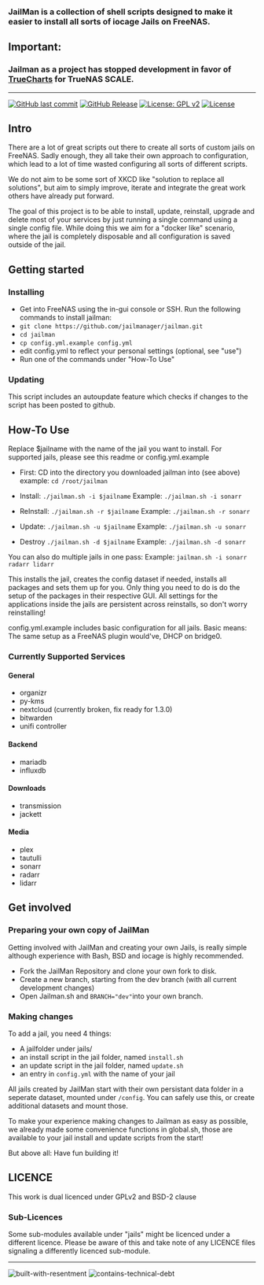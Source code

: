 ### JailMan is a collection of shell scripts designed to make it easier to install all sorts of iocage Jails on FreeNAS.

## Important:

### Jailman as a project has stopped development in favor of [TrueCharts](https://github.com/truecharts/truecharts) for TrueNAS SCALE.

---

[![GitHub last commit](https://img.shields.io/github/last-commit/jailmanager/jailman/dev.svg)](https://github.com/jailmanager/jailman/commits/dev) [![GitHub Release](https://img.shields.io/github/release/jailmanager/jailman.svg)](https://github.com/jailmanager/jailman/releases/latest) [![License: GPL v2](https://img.shields.io/badge/License-GPL%20v2-blue.svg)](https://github.com/jailmanager/jailman/blob/master/docs/LICENSE.GPLV2) [![License](https://img.shields.io/badge/License-BSD%202--Clause-orange.svg)](https://github.com/jailmanager/jailman/blob/master/docs/LICENSE.BSD2)

## Intro

There are a lot of great scripts out there to create all sorts of custom jails on FreeNAS. Sadly enough, they all take their own approach to configuration, which lead to a lot of time wasted configuring all sorts of different scripts.

We do not aim to be some sort of XKCD like "solution to replace all solutions", but aim to simply improve, iterate and integrate the great work others have already put forward.

The goal of this project is to be able to install, update, reinstall, upgrade and delete most of your services by just running a single command using a single config file. While doing this we aim for a "docker like" scenario, where the jail is completely disposable and all configuration is saved outside of the jail.

## Getting started

### Installing

- Get into FreeNAS using the in-gui console or SSH.
  Run the following commands to install jailman:
- `git clone https://github.com/jailmanager/jailman.git`
- `cd jailman`
- `cp config.yml.example config.yml`
- edit config.yml to reflect your personal settings (optional, see "use")
- Run one of the commands under "How-To Use"

### Updating

This script includes an autoupdate feature which checks if changes to the script has been posted to github.

## How-To Use

Replace $jailname with the name of the jail you want to install.
For supported jails, please see this readme or config.yml.example

- First: CD into the directory you downloaded jailman into (see above)
  example:
  `cd /root/jailman`

- Install:
  `./jailman.sh -i $jailname`
  Example:
  `./jailman.sh -i sonarr`

- ReInstall:
  `./jailman.sh -r $jailname`
  Example:
  `./jailman.sh -r sonarr`

- Update:
  `./jailman.sh -u $jailname`
  Example:
  `./jailman.sh -u sonarr`

- Destroy
  `./jailman.sh -d $jailname`
  Example:
  `./jailman.sh -d sonarr`

You can also do multiple jails in one pass:
Example:
`jailman.sh -i sonarr radarr lidarr`

This installs the jail, creates the config dataset if needed, installs all packages and sets them up for you.
Only thing you need to do is do the setup of the packages in their respective GUI.
All settings for the applications inside the jails are persistent across reinstalls, so don't worry reinstalling!

config.yml.example includes basic configuration for all jails.
Basic means: The same setup as a FreeNAS plugin would've, DHCP on bridge0.

### Currently Supported Services

#### General

- organizr
- py-kms
- nextcloud (currently broken, fix ready for 1.3.0)
- bitwarden
- unifi controller

#### Backend

- mariadb
- influxdb

#### Downloads

- transmission
- jackett

#### Media

- plex
- tautulli
- sonarr
- radarr
- lidarr

## Get involved

### Preparing your own copy of JailMan

Getting involved with JailMan and creating your own Jails, is really simple although experience with Bash, BSD and iocage is highly recommended.

- Fork the JailMan Repository and clone your own fork to disk.
- Create a new branch, starting from the dev branch (with all current development changes)
- Open Jailman.sh and `BRANCH="dev"`into your own branch.

### Making changes

To add a jail, you need 4 things:

- A jailfolder under jails/
- an install script in the jail folder, named `install.sh`
- an update script in the jail folder, named `update.sh`
- an entry in `config.yml` with the name of your jail

All jails created by JailMan start with their own persistant data folder in a seperate dataset, mounted under `/config`.
You can safely use this, or create additional datasets and mount those.

To make your experience making changes to Jailman as easy as possible, we already made some convenience functions in global.sh, those are available to your jail install and update scripts from the start!

But above all: Have fun building it!

## LICENCE

This work is dual licenced under GPLv2 and BSD-2 clause

### Sub-Licences

Some sub-modules available under "jails" might be licenced under a different licence.
Please be aware of this and take note of any LICENCE files signaling a differently licenced sub-module.

---

![built-with-resentment](http://forthebadge.com/images/badges/built-with-resentment.svg) ![contains-technical-debt](http://forthebadge.com/images/badges/contains-technical-debt.svg)
